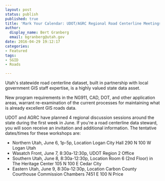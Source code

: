 ```yaml
---
layout: post
status: publish
published: true
title: 'Mark Your Calendar: UDOT/AGRC Regional Road Centerline Meetings - Correction from Newsletter'
author:
  display_name: Bert Granberg
  email: bgranberg@utah.gov
date: 2016-04-29 19:12:17
categories:
- Featured
tags: 
- SGID
- Roads

---
```

Utah's statewide road centerline dataset, built in partnership with local government GIS staff expertise, is a highly valued state data asset.

New program requirements in the NG911, CAD, DOT, and other application areas, warrant re-examination of the current processes for maintaining what is already excellent GIS roads data.

UDOT and AGRC have planned 4 regional discussion sessions around the state during the first week in June. If you're a road centerline data steward, you will soon receive an invitation and additional information. The tentative dates/times for these workshops are:

- Northern Utah, June 6, 1p-5p, Location Logan City Hall 290 N 100 W Logan Utah
- Wasatch Front, June 7, 8:30a-12:30p, UDOT Region 2 Office
- Southern Utah, June 8, 8:30a-12:30p, Location Room 6 (2nd Floor) in The Heritage Center 105 N 100 E Cedar City
- Eastern Utah, June 9, 8:30a-12:30p, Location Carbon County Courthouse Commission Chambers 7451 E 100 N Price
